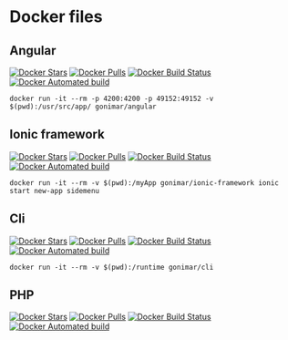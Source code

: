 # Docker files

## Angular 
[![Docker Stars](https://img.shields.io/docker/stars/gonimar/angular.svg)]()
[![Docker Pulls](https://img.shields.io/docker/pulls/gonimar/angular.svg)]()
[![Docker Build Status](https://img.shields.io/docker/build/gonimar/angular.svg)]()
[![Docker Automated build](https://img.shields.io/docker/automated/gonimar/angular.svg)]()

`docker run -it --rm -p 4200:4200 -p 49152:49152 -v $(pwd):/usr/src/app/ gonimar/angular`

## Ionic framework
[![Docker Stars](https://img.shields.io/docker/stars/gonimar/ionic-framework.svg)]()
[![Docker Pulls](https://img.shields.io/docker/pulls/gonimar/ionic-framework.svg)]()
[![Docker Build Status](https://img.shields.io/docker/build/gonimar/ionic-framework.svg)]()
[![Docker Automated build](https://img.shields.io/docker/automated/gonimar/ionic-framework.svg)]()

`docker run -it --rm -v $(pwd):/myApp gonimar/ionic-framework ionic start new-app sidemenu`

## Cli
[![Docker Stars](https://img.shields.io/docker/stars/gonimar/cli.svg)]()
[![Docker Pulls](https://img.shields.io/docker/pulls/gonimar/cli.svg)]()
[![Docker Build Status](https://img.shields.io/docker/build/gonimar/cli.svg)]()
[![Docker Automated build](https://img.shields.io/docker/automated/gonimar/cli.svg)]()

`docker run -it --rm -v $(pwd):/runtime gonimar/cli`

## PHP
[![Docker Stars](https://img.shields.io/docker/stars/gonimar/php.svg)]()
[![Docker Pulls](https://img.shields.io/docker/pulls/gonimar/php.svg)]()
[![Docker Build Status](https://img.shields.io/docker/build/gonimar/php.svg)]()
[![Docker Automated build](https://img.shields.io/docker/automated/gonimar/php.svg)]()
